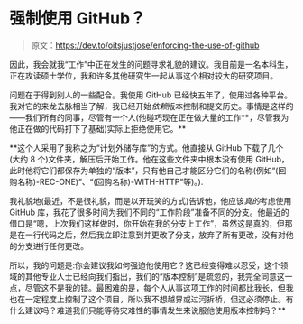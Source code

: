 # 强制使用 GitHub？

> 原文：<https://dev.to/oitsjustjose/enforcing-the-use-of-github>

因此，我会就我“工作”中正在发生的问题寻求礼貌的建议。我目前是一名本科生，正在攻读硕士学位，我和许多其他研究生一起从事这个相对较大的研究项目。

问题在于得到别人的一些配合。我使用 GitHub 已经快五年了，使用过各种平台。我对它的来龙去脉相当了解，我已经开始*依赖*版本控制和提交历史。事情是这样的——我们所有的同事，尽管有一个人(他碰巧现在正在做大量的工作**，尽管我为他正在做的代码打下了基础)实际上拒绝使用它。**

 **这个人采用了我称之为“计划外储存库”的方式。他直接从 GitHub 下载了几个(大约 8 个)文件夹，解压后开始工作。他在这些文件夹中根本没有使用 GitHub，此时他将它们都保存为单独的“版本”，只有他自己才能区分它们的名称(例如“(回购名称)-REC-ONE)”、“(回购名称)-WITH-HTTP”等)。).

我礼貌地(最近，不是很礼貌，而是以开玩笑的方式)告诉他，他应该*真的*考虑使用 GitHub 库，我花了很多时间为我们不同的“工作阶段”准备不同的分支。他最近的借口是“嗯，上次我们这样做时，你开始在我的分支上工作”，虽然这是真的，但那是在一行代码之后，然后我立即注意到并更改了分支，放弃了所有更改，没有对他的分支进行任何更改。

所以，我的问题是:你会建议我如何强迫他使用它？这已经变得难以忍受，这个领域的其他专业人士已经向我们指出，我们的“版本控制”是疏忽的，我完全同意这一点，尽管这不是我的错。最困难的是，每个人从事这项工作的时间都比我长，但我也在一定程度上控制了这个项目，所以我不想越界或过河拆桥，但这必须停止。有什么建议吗？难道我们只能等待灾难性的事情发生来说服他使用版本控制吗？**